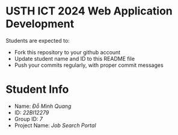 USTH ICT 2024 Web Application Development
=====================================================

Students are expected to:

* Fork this repository to your github account
* Update student name and ID to this README file
* Push your commits regularly, with proper commit messages

Student Info
=======================

* Name: *Đỗ Minh Quang*
* ID: *22BI12279*
* Group ID: *7*
* Project Name: *Job Search Portal*
